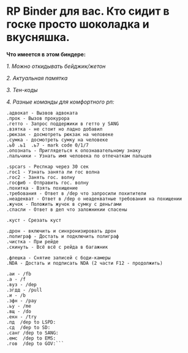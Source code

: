 # RP Binder для вас. Кто сидит в госке просто шоколадка и вкусняшка. 

**Что имеется в этом биндере:**

*1. Можно откидывать бейджик/жетон*

*2. Актуальная памятка*

*3. Тен-коды*

*4. Разные команды для комфортного рп:*
```
.адвокат - Вызвов адвоката 
.прок - Вызов прокурора 
.гетто - Запрос поддержики в гетто у SANG
.взятка - не стоит но ладно добавил
.рюкзак - досмотреть рюкзак на человеке
.сумка - досмотреть сумку на человеке
.ь0 .ь1  .ь7 - mark code 0/1/7
.опознать - Приглядеться к опознавательному знаку
.пальчики - Узнать имя человека по отпечаткам пальцев

.spcars - Респкар через 30 сек
.гос1 - Узнать занята ли гос волна
.гос2 - Занять гос. волну
.госфиб - Отправить гос. волну
.похитка - Взять похищение
.требования - Ответ в /dep что запросили похитители
.неадекват - Ответ в /dep о неадекватные требования на похищении 
.жучок - Положить жучок в сумку с деньгами
.спасли - Ответ в деп что заложникии спасены

.куст - Срезать куст

.дрон - включить и синхронизировать дрон
.полиграф - Достать и подключить полиграф
.чистка - При рейде 
.скинуть - Всё всё с рейда в багажник 

.флешка - Cнятие записей с боди-камеры
.NDA - Достать и подписать NDA (2 части F12 - продолжить)

.аи - /fb   
.a - /f   
.вуз - /dep   
.згдд - /pull  
.и - /b
.зфн - /pay   
.ьу - /me   
.вщ - /do 
.екн - /try
.пд  /dep to LSPD:    
.сд  /dep to SD:
.санг /dep to SANG:   
.емс  /dep to EMS:
.гов  /dep to GOV:```
